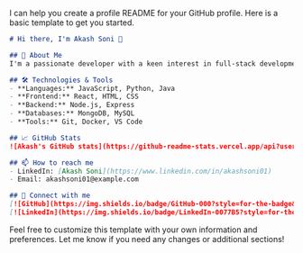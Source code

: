I can help you create a profile README for your GitHub profile. Here is a basic template to get you started.

```markdown
# Hi there, I'm Akash Soni 👋

## 🚀 About Me
I'm a passionate developer with a keen interest in full-stack development and open-source contributions. I love exploring new technologies and working on exciting projects.

## 🛠️ Technologies & Tools
- **Languages:** JavaScript, Python, Java
- **Frontend:** React, HTML, CSS
- **Backend:** Node.js, Express
- **Databases:** MongoDB, MySQL
- **Tools:** Git, Docker, VS Code

## 📈 GitHub Stats
![Akash's GitHub stats](https://github-readme-stats.vercel.app/api?username=akashsoni01&show_icons=true&theme=radical)

## 📫 How to reach me
- LinkedIn: [Akash Soni](https://www.linkedin.com/in/akashsoni01)
- Email: akashsoni01@example.com

## 🔗 Connect with me
[![GitHub](https://img.shields.io/badge/GitHub-000?style=for-the-badge&logo=github&logoColor=white)](https://github.com/akashsoni01)
[![LinkedIn](https://img.shields.io/badge/LinkedIn-0077B5?style=for-the-badge&logo=linkedin&logoColor=white)](https://www.linkedin.com/in/akashsoni01)
```

Feel free to customize this template with your own information and preferences. Let me know if you need any changes or additional sections!
